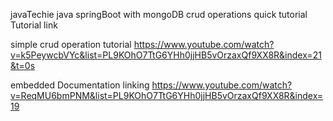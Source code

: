 javaTechie java springBoot with mongoDB crud operations quick tutorial
Tutorial link

simple crud operation tutorial
https://www.youtube.com/watch?v=k5PeywcbVYc&list=PL9KOhO7TtG6YHh0jjHB5vOrzaxQf9XX8R&index=21&t=0s

embedded Documentation linking
https://www.youtube.com/watch?v=ReqMU6bmPNM&list=PL9KOhO7TtG6YHh0jjHB5vOrzaxQf9XX8R&index=19
